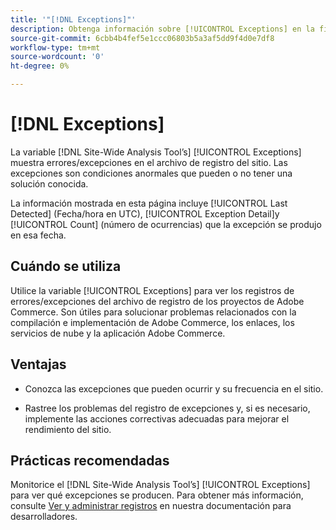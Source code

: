 ```yaml
---
title: '"[!DNL Exceptions]"'
description: Obtenga información sobre [!UICONTROL Exceptions] en la ficha [!DNL Site-Wide Analysis Tool], cuándo utilizarla, sus ventajas y prácticas recomendadas.
source-git-commit: 6cbb4b4fef5e1ccc06803b5a3af5dd9f4d0e7df8
workflow-type: tm+mt
source-wordcount: '0'
ht-degree: 0%

---
```


# [!DNL Exceptions]

La variable [!DNL Site-Wide Analysis Tool’s] [!UICONTROL Exceptions] muestra errores/excepciones en el archivo de registro del sitio. Las excepciones son condiciones anormales que pueden o no tener una solución conocida.

La información mostrada en esta página incluye [!UICONTROL Last Detected] (Fecha/hora en UTC), [!UICONTROL Exception Detail]y [!UICONTROL Count] (número de ocurrencias) que la excepción se produjo en esa fecha.

## Cuándo se utiliza

Utilice la variable [!UICONTROL Exceptions] para ver los registros de errores/excepciones del archivo de registro de los proyectos de Adobe Commerce. Son útiles para solucionar problemas relacionados con la compilación e implementación de Adobe Commerce, los enlaces, los servicios de nube y la aplicación Adobe Commerce.

## Ventajas

* Conozca las excepciones que pueden ocurrir y su frecuencia en el sitio.

* Rastree los problemas del registro de excepciones y, si es necesario, implemente las acciones correctivas adecuadas para mejorar el rendimiento del sitio.

## Prácticas recomendadas

Monitorice el [!DNL Site-Wide Analysis Tool’s] [!UICONTROL Exceptions] para ver qué excepciones se producen. Para obtener más información, consulte [Ver y administrar registros](https://devdocs.magento.com/cloud/project/log-locations.html) en nuestra documentación para desarrolladores.
